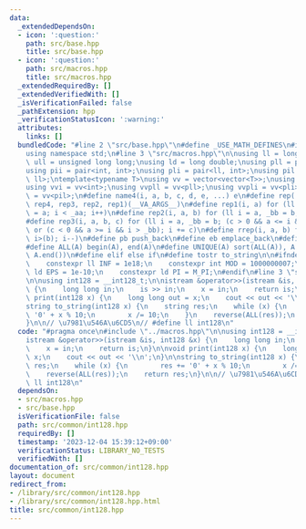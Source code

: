 ```yaml
---
data:
  _extendedDependsOn:
  - icon: ':question:'
    path: src/base.hpp
    title: src/base.hpp
  - icon: ':question:'
    path: src/macros.hpp
    title: src/macros.hpp
  _extendedRequiredBy: []
  _extendedVerifiedWith: []
  _isVerificationFailed: false
  _pathExtension: hpp
  _verificationStatusIcon: ':warning:'
  attributes:
    links: []
  bundledCode: "#line 2 \"src/base.hpp\"\n#define _USE_MATH_DEFINES\n#include <bits/stdc++.h>\n\
    using namespace std;\n#line 3 \"src/macros.hpp\"\n\nusing ll = long long;\nusing\
    \ ull = unsigned long long;\nusing ld = long double;\nusing pll = pair<ll, ll>;\n\
    using pii = pair<int, int>;\nusing pli = pair<ll, int>;\nusing pil = pair<int,\
    \ ll>;\ntemplate<typename T>\nusing vv = vector<vector<T>>;\nusing vvl = vv<ll>;\n\
    using vvi = vv<int>;\nusing vvpll = vv<pll>;\nusing vvpli = vv<pli>;\nusing vvpil\
    \ = vv<pil>;\n#define name4(i, a, b, c, d, e, ...) e\n#define rep(...) name4(__VA_ARGS__,\
    \ rep4, rep3, rep2, rep1)(__VA_ARGS__)\n#define rep1(i, a) for (ll i = 0, _aa\
    \ = a; i < _aa; i++)\n#define rep2(i, a, b) for (ll i = a, _bb = b; i < _bb; i++)\n\
    #define rep3(i, a, b, c) for (ll i = a, _bb = b; (c > 0 && a <= i && i < _bb)\
    \ or (c < 0 && a >= i && i > _bb); i += c)\n#define rrep(i, a, b) for (ll i=(a);\
    \ i>(b); i--)\n#define pb push_back\n#define eb emplace_back\n#define mkp make_pair\n\
    #define ALL(A) begin(A), end(A)\n#define UNIQUE(A) sort(ALL(A)), A.erase(unique(ALL(A)),\
    \ A.end())\n#define elif else if\n#define tostr to_string\n\n#ifndef CONSTANTS\n\
    \    constexpr ll INF = 1e18;\n    constexpr int MOD = 1000000007;\n    constexpr\
    \ ld EPS = 1e-10;\n    constexpr ld PI = M_PI;\n#endif\n#line 3 \"src/common/int128.hpp\"\
    \n\nusing int128 = __int128_t;\n\nistream &operator>>(istream &is, int128 &x)\
    \ {\n    long long in;\n    is >> in;\n    x = in;\n    return is;\n}\n\nvoid\
    \ print(int128 x) {\n    long long out = x;\n    cout << out << '\\n';\n}\n\n\
    string to_string(int128 x) {\n    string res;\n    while (x) {\n        res +=\
    \ '0' + x % 10;\n        x /= 10;\n    }\n    reverse(ALL(res));\n    return res;\n\
    }\n\n// \u7981\u546A\u6CD5\n// #define ll int128\n"
  code: "#pragma once\n#include \"../macros.hpp\"\n\nusing int128 = __int128_t;\n\n\
    istream &operator>>(istream &is, int128 &x) {\n    long long in;\n    is >> in;\n\
    \    x = in;\n    return is;\n}\n\nvoid print(int128 x) {\n    long long out =\
    \ x;\n    cout << out << '\\n';\n}\n\nstring to_string(int128 x) {\n    string\
    \ res;\n    while (x) {\n        res += '0' + x % 10;\n        x /= 10;\n    }\n\
    \    reverse(ALL(res));\n    return res;\n}\n\n// \u7981\u546A\u6CD5\n// #define\
    \ ll int128\n"
  dependsOn:
  - src/macros.hpp
  - src/base.hpp
  isVerificationFile: false
  path: src/common/int128.hpp
  requiredBy: []
  timestamp: '2023-12-04 15:39:12+09:00'
  verificationStatus: LIBRARY_NO_TESTS
  verifiedWith: []
documentation_of: src/common/int128.hpp
layout: document
redirect_from:
- /library/src/common/int128.hpp
- /library/src/common/int128.hpp.html
title: src/common/int128.hpp
---
```

